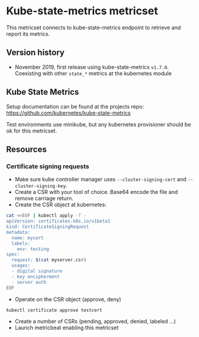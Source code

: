# Kube-state-metrics metricset

This metricset connects to kube-state-metrics endpoint to retrieve and report its metrics.

## Version history

- November 2019, first release using kube-state-metrics `v1.7.0`. Coexisting with other `state_*` metrics at the kubernetes module

## Kube State Metrics

Setup documentation can be found at the projects repo:
https://github.com/kubernetes/kube-state-metrics

Test environments use minikube, but any kubernetes provisioner should be ok for this metricset.

## Resources

### Certificate signing requests

- Make sure kube controller manager uses `--cluster-signing-cert` and `--cluster-signing-key`.
- Create a CSR with your tool of choice. Base64 encode the file and remove carriage return.
- Create the CSR object at kubernetes:

```bash
cat <<EOF | kubectl apply -f -
apiVersion: certificates.k8s.io/v1beta1
kind: CertificateSigningRequest
metadata:
  name: mycert
  labels:
    env: testing
spec:
  request: $(cat myserver.csr)
  usages:
  - digital signature
  - key encipherment
  - server auth
EOF
```

- Operate on the CSR object (approve, deny)

```bash
kubectl certificate approve testcert
```

- Create a number of CSRs (pending, approved, denied, labeled ...)
- Launch metricbeat enabling this metricset

